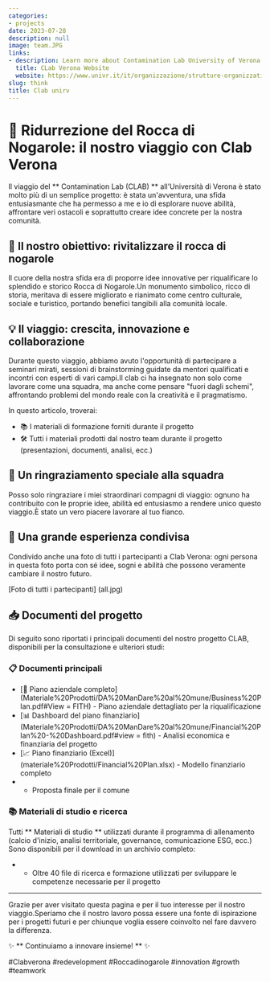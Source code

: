 ```yaml
---
categories:
- projects
date: 2023-07-28
description: null
image: team.JPG
links:
- description: Learn more about Contamination Lab University of Verona
  title: CLab Verona Website
  website: https://www.univr.it/it/organizzazione/strutture-organizzative/uffici-amministrativi/area-ricerca-trasferimento-tecnologico-e-terza-missione/ufficio-ricerca-e-terza-missione/contamination-lab
slug: think
title: Clab unirv
---
```


# 🚀 Ridurrezione del Rocca di Nogarole: il nostro viaggio con Clab Verona

Il viaggio del ** Contamination Lab (CLAB) ** all'Università di Verona è stato molto più di un semplice progetto: è stata un'avventura, una sfida entusiasmante che ha permesso a me e io di esplorare nuove abilità, affrontare veri ostacoli e soprattutto creare idee concrete per la nostra comunità.

## 🌿 Il nostro obiettivo: rivitalizzare il rocca di nogarole

Il cuore della nostra sfida era di proporre idee innovative per riqualificare lo splendido e storico Rocca di Nogarole.Un monumento simbolico, ricco di storia, meritava di essere migliorato e rianimato come centro culturale, sociale e turistico, portando benefici tangibili alla comunità locale.

## 💡 Il viaggio: crescita, innovazione e collaborazione

Durante questo viaggio, abbiamo avuto l'opportunità di partecipare a seminari mirati, sessioni di brainstorming guidate da mentori qualificati e incontri con esperti di vari campi.Il clab ci ha insegnato non solo come lavorare come una squadra, ma anche come pensare "fuori dagli schemi", affrontando problemi del mondo reale con la creatività e il pragmatismo.

In questo articolo, troverai:

- 📚 I materiali di formazione forniti durante il progetto
- 🛠️ Tutti i materiali prodotti dal nostro team durante il progetto (presentazioni, documenti, analisi, ecc.)

## 🎉 Un ringraziamento speciale alla squadra

Posso solo ringraziare i miei straordinari compagni di viaggio: ognuno ha contribuito con le proprie idee, abilità ed entusiasmo a rendere unico questo viaggio.È stato un vero piacere lavorare al tuo fianco.



## 🌟 Una grande esperienza condivisa

Condivido anche una foto di tutti i partecipanti a Clab Verona: ogni persona in questa foto porta con sé idee, sogni e abilità che possono veramente cambiare il nostro futuro.

[Foto di tutti i partecipanti] (all.jpg)

## 📥 Documenti del progetto

Di seguito sono riportati i principali documenti del nostro progetto CLAB, disponibili per la consultazione e ulteriori studi:

### 📋 Documenti principali

- [📄 Piano aziendale completo] (Materiale%20Prodotti/DA%20ManDare%20al%20mune/Business%20Plan.pdf#View = FITH) - Piano aziendale dettagliato per la riqualificazione
- [📊 Dashboard del piano finanziario] (Materiale%20Prodotti/DA%20ManDare%20al%20mune/Financial%20Plan%20-%20Dashboard.pdf#view = fith) - Analisi economica e finanziaria del progetto
- [📈 Piano finanziario (Excel)] (materiale%20Prodotti/Financial%20Plan.xlsx) - Modello finanziario completo
-  - Proposta finale per il comune

### 📚 Materiali di studio e ricerca

Tutti ** Materiali di studio ** utilizzati durante il programma di allenamento (calcio d'inizio, analisi territoriale, governance, comunicazione ESG, ecc.) Sono disponibili per il download in un archivio completo:

-  - Oltre 40 file di ricerca e formazione utilizzati per sviluppare le competenze necessarie per il progetto

---

Grazie per aver visitato questa pagina e per il tuo interesse per il nostro viaggio.Speriamo che il nostro lavoro possa essere una fonte di ispirazione per i progetti futuri e per chiunque voglia essere coinvolto nel fare davvero la differenza.

✨ ** Continuiamo a innovare insieme! ** ✨

#Clabverona #redevelopment #Roccadinogarole #innovation #growth #teamwork